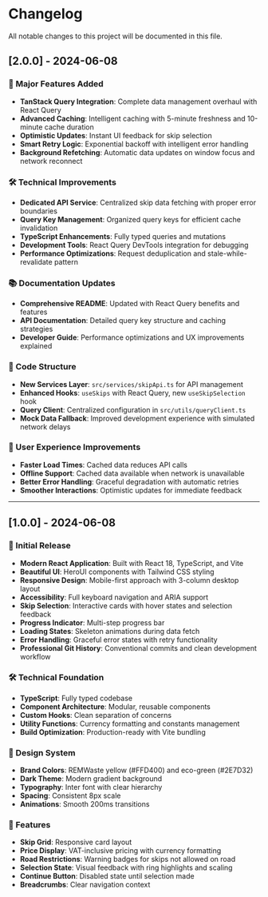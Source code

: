 # Changelog

All notable changes to this project will be documented in this file.

## [2.0.0] - 2024-06-08

### 🚀 Major Features Added
- **TanStack Query Integration**: Complete data management overhaul with React Query
- **Advanced Caching**: Intelligent caching with 5-minute freshness and 10-minute cache duration
- **Optimistic Updates**: Instant UI feedback for skip selection
- **Smart Retry Logic**: Exponential backoff with intelligent error handling
- **Background Refetching**: Automatic data updates on window focus and network reconnect

### 🛠️ Technical Improvements
- **Dedicated API Service**: Centralized skip data fetching with proper error boundaries
- **Query Key Management**: Organized query keys for efficient cache invalidation
- **TypeScript Enhancements**: Fully typed queries and mutations
- **Development Tools**: React Query DevTools integration for debugging
- **Performance Optimizations**: Request deduplication and stale-while-revalidate pattern

### 📚 Documentation Updates
- **Comprehensive README**: Updated with React Query benefits and features
- **API Documentation**: Detailed query key structure and caching strategies
- **Developer Guide**: Performance optimizations and UX improvements explained

### 🔧 Code Structure
- **New Services Layer**: `src/services/skipApi.ts` for API management
- **Enhanced Hooks**: `useSkips` with React Query, new `useSkipSelection` hook
- **Query Client**: Centralized configuration in `src/utils/queryClient.ts`
- **Mock Data Fallback**: Improved development experience with simulated network delays

### 🎯 User Experience Improvements
- **Faster Load Times**: Cached data reduces API calls
- **Offline Support**: Cached data available when network is unavailable
- **Better Error Handling**: Graceful degradation with automatic retries
- **Smoother Interactions**: Optimistic updates for immediate feedback

---

## [1.0.0] - 2024-06-08

### 🎉 Initial Release
- **Modern React Application**: Built with React 18, TypeScript, and Vite
- **Beautiful UI**: HeroUI components with Tailwind CSS styling
- **Responsive Design**: Mobile-first approach with 3-column desktop layout
- **Accessibility**: Full keyboard navigation and ARIA support
- **Skip Selection**: Interactive cards with hover states and selection feedback
- **Progress Indicator**: Multi-step progress bar
- **Loading States**: Skeleton animations during data fetch
- **Error Handling**: Graceful error states with retry functionality
- **Professional Git History**: Conventional commits and clean development workflow

### 🛠️ Technical Foundation
- **TypeScript**: Fully typed codebase
- **Component Architecture**: Modular, reusable components
- **Custom Hooks**: Clean separation of concerns
- **Utility Functions**: Currency formatting and constants management
- **Build Optimization**: Production-ready with Vite bundling

### 🎨 Design System
- **Brand Colors**: REMWaste yellow (#FFD400) and eco-green (#2E7D32)
- **Dark Theme**: Modern gradient background
- **Typography**: Inter font with clear hierarchy
- **Spacing**: Consistent 8px scale
- **Animations**: Smooth 200ms transitions

### 📱 Features
- **Skip Grid**: Responsive card layout
- **Price Display**: VAT-inclusive pricing with currency formatting
- **Road Restrictions**: Warning badges for skips not allowed on road
- **Selection State**: Visual feedback with ring highlights and scaling
- **Continue Button**: Disabled state until selection made
- **Breadcrumbs**: Clear navigation context 